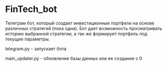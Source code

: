 # FinTech_bot
Телеграм бот, который создает инвестиционные портфели на основе различных стратегий (пока одна). 
Бот дает возможность просматривать историю выбранной стратегии, а так же формирует портфель под текущие параметры.

telegram.py - запускает бота

main_updater.py - обновление базы данных или ее создание с 0
